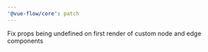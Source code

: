 ```yaml
---
'@vue-flow/core': patch
---
```


Fix props being undefined on first render of custom node and edge components
